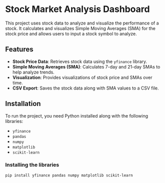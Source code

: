 # Stock Market Analysis Dashboard

This project uses stock data to analyze and visualize the performance of a  stock. It calculates and visualizes Simple Moving Averages (SMA) for the stock price and allows users to input a stock symbol to analyze.

## Features
- **Stock Price Data**: Retrieves stock data using the `yfinance` library.
- **Simple Moving Averages (SMA)**: Calculates 7-day and 21-day SMAs to help analyze trends.
- **Visualization**: Provides visualizations of stock price and SMAs over time.
- **CSV Export**: Saves the stock data along with SMA values to a CSV file.

## Installation

To run the project, you need Python installed along with the following libraries:

- `yfinance`
- `pandas`
- `numpy`
- `matplotlib`
- `scikit-learn`

### Installing the libraries

```bash
pip install yfinance pandas numpy matplotlib scikit-learn

